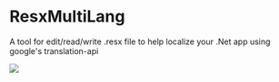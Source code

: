 # ResxMultiLang
A tool for edit/read/write .resx file to help localize your .Net app using google's translation-api

![](https://github.com/teonsen/ResxMultiLang/wiki/images/img1.png)
